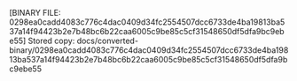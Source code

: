 [BINARY FILE: 0298ea0cadd4083c776c4dac0409d34fc2554507dcc6733de4ba19813ba537a14f94423b2e7b48bc6b22caa6005c9be85c5cf31548650df5dfa9bc9ebe55]
Stored copy: docs/converted-binary/0298ea0cadd4083c776c4dac0409d34fc2554507dcc6733de4ba19813ba537a14f94423b2e7b48bc6b22caa6005c9be85c5cf31548650df5dfa9bc9ebe55
